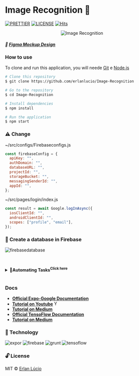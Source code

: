 # Image Recognition :metal:

[![PRETTIER](https://img.shields.io/badge/code_style-prettier-ff69b4.svg?style=flat-square)](https://gitter.im/jlongster/prettie)
[![LICENSE](https://img.shields.io/github/license/arshadkazmi42/awesome-github-init.svg)](https://github.com/arshadkazmi42/awesome-github-init/LICENSE)
[![Hits](https://hits.seeyoufarm.com/api/count/incr/badge.svg?url=https%3A%2F%2Fgithub.com%2Flucioerlan%2FObject-Recognition&count_bg=%23E71A18&title_bg=%23555555&icon=dependabot.svg&icon_color=%23E7E7E7&title=views&edge_flat=false)](https://hits.seeyoufarm.com)


<p align="center"> <img alt="Image Recognition" src="https://user-images.githubusercontent.com/47280551/80378345-e81bb280-8872-11ea-8063-ddd87f0ae7b5.gif"/> 
</p>




##### 💅 [Figma Mockup Design](https://www.figma.com/file/yLGfKNxbaP6PPeBSK7ipRc/Image-Recognition?node-id=0%3A1)

### How to use
 
To clone and run this application, you will neede [Git](https://git-scm.com) e [Node.js](https://nodejs.org/en/download)
 
```bash
# Clone this repository
$ git clone https://github.com/erlanlucio/Image-Recognition

# Go to the repository
$ cd Image-Recognition

# Install dependencies
$ npm install

# Run the application
$ npm start
```

### ⚠️ Change

~/src/configs/Firebaseconfigs.js

```javascript
const firebaseConfig = {
  apiKey: "",
  authDomain: "",
  databaseURL: "",
  projectId: "",
  storageBucket: "",
  messagingSenderId: "",
  appId: "",
};
```

~/src/pages/login/index.js

```javascript
const result = await Google.logInAsync({
  iosClientId: "",
  androidClientId: "",
  scopes: ["profile", "email"],
});
```


### 💁 Create a database in Firebase

![firebasedatabase](https://user-images.githubusercontent.com/47280551/80379079-fddda780-8873-11ea-8bb0-3a2a59774035.png)



<br> <details> <summary><b>🎷Automating Tasks<sup>Click here</sup></b></summary>

  <ul>
    <li><a target="_blank" rel="noopener noreferrer" href='https://www.npmjs.com/package/grunt-cli'>Grunt Cli </a></li>
    <li><a target="_blank" rel="noopener noreferrer" href='https://gruntjs.com/getting-started'>Grunt Docs </a></li>
  </ul> 
</details> <br>


### Docs

- **[Official Expo-Google Documentation](https://docs.expo.io/versions/latest/sdk/google/)**
- **[Tutorial on Youtube](https://www.youtube.com/watch?v=P6cq5bziHGg)** <img height="15" alt="Youtube Ico" src="https://icon-icons.com/icons2/836/PNG/32/Youtube_icon-icons.com_66802.png">
- **[Tutorial on Medium ](https://medium.com/@inaguirre/react-native-login-with-google-quick-guide-fe351e464752)**
-  **[Official TensoFlow Documentation](https://www.tensorflow.org/js)**
- **[Tutorial on Medium ](https://heartbeat.fritz.ai/image-classification-on-react-native-with-tensorflow-js-and-mobilenet-48a39185717c)**



### 🚀 Technology

![expor](https://user-images.githubusercontent.com/47280551/80175033-d912d700-85ca-11ea-907f-9ecbb3e89587.png)
![firebase](https://user-images.githubusercontent.com/47280551/80175036-dc0dc780-85ca-11ea-8b4c-f12ab4aed09d.png)
![grunt](https://user-images.githubusercontent.com/47280551/80175037-dca65e00-85ca-11ea-8885-d441f48ca632.png)
![tensoflow](https://user-images.githubusercontent.com/47280551/80175040-dd3ef480-85ca-11ea-9879-eb94b58b9a93.png)

### 🔓 License

MIT © [Erlan Lúcio](https://br.linkedin.com/in/erlan-lucio)
